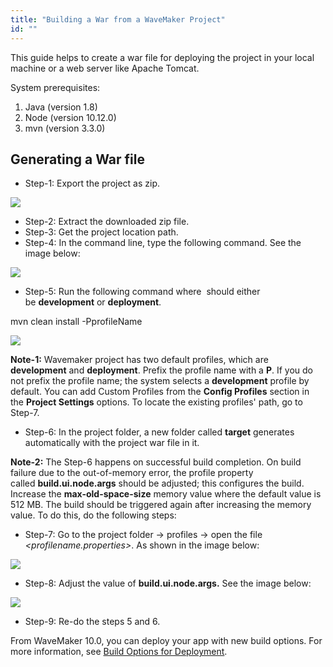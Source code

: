 ```yaml
---
title: "Building a War from a WaveMaker Project"
id: ""
---
```


This guide helps to create a war file for deploying the project in your local machine or a web server like Apache Tomcat.

System prerequisites:

1. Java (version 1.8)
2. Node (version 10.12.0)
3. mvn (version 3.3.0)

## Generating a War file

- Step-1: Export the project as zip.

[![](https://www.wavemaker.com./assets/ExportProjectasZip.png)](https://www.wavemaker.com./assets/ExportProjectasZip.png)

- Step-2: Extract the downloaded zip file.
- Step-3: Get the project location path.
- Step-4: In the command line, type the following command. See the image below:

[![](https://www.wavemaker.com./assets/LocateProjectIncmdline.png)](https://www.wavemaker.com./assets/LocateProjectIncmdline.png)

- Step-5: Run the following command where _<profileName>_ should either be **development** or **deployment**.

mvn clean install -PprofileName

![](https://www.wavemaker.com./assets/enter-mvn-install-cmd-and-profilename.png)

**Note-1:** Wavemaker project has two default profiles, which are **development** and **deployment**. Prefix the profile name with a **P**. If you do not prefix the profile name; the system selects a **development** profile by default. You can add Custom Profiles from the **Config Profiles** section in the **Project Settings** options. To locate the existing profiles' path, go to Step-7.

- Step-6: In the project folder, a new folder called **target** generates automatically with the project war file in it.

**Note-2:** The Step-6 happens on successful build completion. On build failure due to the out-of-memory error, the profile property called **build.ui.node.args** should be adjusted; this configures the build. Increase the **max-old-space-size** memory value where the default value is 512 MB. The build should be triggered again after increasing the memory value. To do this, do the following steps:

- Step-7: Go to the project folder -> profiles -> open the file _<profilename.properties>_. As shown in the image below:

[![](https://www.wavemaker.com./assets/profile-location.png)](https://www.wavemaker.com./assets/profile-location.png)

- Step-8: Adjust the value of **build.ui.node.args.** See the image below:

[![](https://www.wavemaker.com./assets/adjusting-space-on-failure.png)](https://www.wavemaker.com./assets/adjusting-space-on-failure.png)

- Step-9: Re-do the steps 5 and 6.

From WaveMaker 10.0, you can deploy your app with new build options. For more information, see [Build Options for Deployment](/learn/app-development/build-options-app-deployment/).
